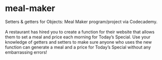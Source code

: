 # meal-maker
Setters &amp; getters for Objects: Meal Maker program/project via Codecademy.
<br>
<br>
A restaurant has hired you to create a function for their website that allows them to set a meal and price each morning for Today’s Special. Use your knowledge of getters and setters to make sure anyone who uses the new function can generate a meal and a price for Today’s Special without any embarrassing errors!
